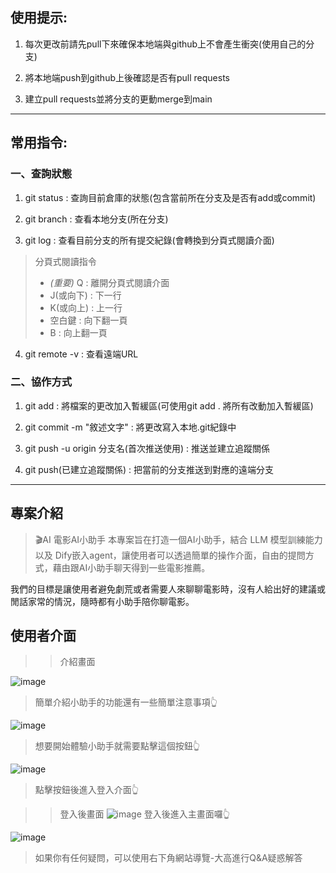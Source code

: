 ## 使用提示:

1. 每次更改前請先pull下來確保本地端與github上不會產生衝突(使用自己的分支)

2. 將本地端push到github上後確認是否有pull requests

3. 建立pull requests並將分支的更動merge到main
***
## 常用指令:

### 一、查詢狀態  
1. git status : 查詢目前倉庫的狀態(包含當前所在分支及是否有add或commit)

2. git branch : 查看本地分支(所在分支)

3. git log : 查看目前分支的所有提交紀錄(會轉換到分頁式閱讀介面)

> 分頁式閱讀指令
> * *(重要)* Q : 離開分頁式閱讀介面
> * J(或向下) : 下一行
> * K(或向上) : 上一行
> * 空白鍵 : 向下翻一頁
> * B : 向上翻一頁

4. git remote -v : 查看遠端URL

### 二、協作方式
1. git add : 將檔案的更改加入暫緩區(可使用git add . 將所有改動加入暫緩區)

2. git commit -m "敘述文字" : 將更改寫入本地.git紀錄中

3. git push -u origin 分支名(首次推送使用) : 推送並建立追蹤關係

4. git push(已建立追蹤關係) : 把當前的分支推送到對應的遠端分支
***
## 專案介紹
> 🎬AI 電影AI小助手
本專案旨在打造一個AI小助手，結合 LLM 模型訓練能力以及 Dify嵌入agent，讓使用者可以透過簡單的操作介面，自由的提問方式，藉由跟AI小助手聊天得到一些電影推薦。

我們的目標是讓使用者避免劇荒或者需要人來聊聊電影時，沒有人給出好的建議或閒話家常的情況，隨時都有小助手陪你聊電影。

## 使用者介面
>>介紹畫面

![image](https://github.com/user-attachments/assets/a26eb74f-ef1e-4742-8e0d-a3f9a1c85c25)
>簡單介紹小助手的功能還有一些簡單注意事項👆


![image](https://github.com/user-attachments/assets/22b58a72-eb98-4dc3-85c2-154b18670e74)
>想要開始體驗小助手就需要點擊這個按鈕👆


![image](https://github.com/user-attachments/assets/cb43395a-c261-4bfa-a975-5b6bcf681f50)
>點擊按鈕後進入登入介面👆

>>登入後畫面
![image](https://github.com/user-attachments/assets/e88787a2-2143-444f-97f0-81d473c27430)
>登入後進入主畫面囉👆

![image](https://github.com/user-attachments/assets/63435ef1-455d-475c-838a-34eb09d2274c)
>如果你有任何疑問，可以使用右下角網站導覽-大高進行Q&A疑惑解答







    


